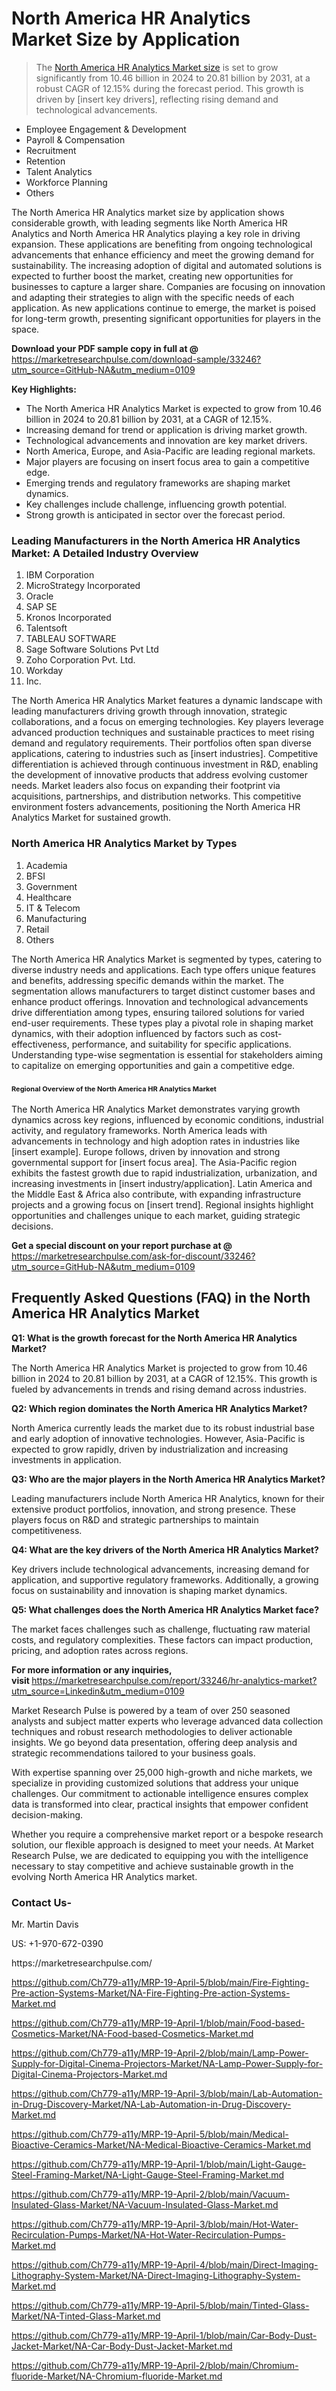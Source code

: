 <h1>North America HR Analytics Market&nbsp;Size by Application</h1><blockquote><p>The <a href="https://marketresearchpulse.com/download-sample/33246?utm_source=GitHub-NA&amp;utm_medium=0109">North America HR Analytics Market size</a> is set to grow significantly from 10.46 billion in 2024 to 20.81 billion by 2031, at a robust CAGR of 12.15% during the forecast period. This growth is driven by [insert key drivers], reflecting rising demand and technological advancements.</p></blockquote><ul><li>Employee Engagement & Development<li> Payroll & Compensation<li> Recruitment<li> Retention<li> Talent Analytics<li> Workforce Planning<li> Others</li></ul><p>The North America HR Analytics market size by application shows considerable growth, with leading segments like North America HR Analytics and North America HR Analytics playing a key role in driving expansion. These applications are benefiting from ongoing technological advancements that enhance efficiency and meet the growing demand for sustainability. The increasing adoption of digital and automated solutions is expected to further boost the market, creating new opportunities for businesses to capture a larger share. Companies are focusing on innovation and adapting their strategies to align with the specific needs of each application. As new applications continue to emerge, the market is poised for long-term growth, presenting significant opportunities for players in the space.</p><p><strong>Download your PDF sample copy in full at @ </strong><a href="https://marketresearchpulse.com/download-sample/33246?utm_source=GitHub-NA&amp;utm_medium=0109">https://marketresearchpulse.com/download-sample/33246?utm_source=GitHub-NA&amp;utm_medium=0109</a></p><p><strong>Key Highlights: </strong></p><ul><li>The North America HR Analytics Market is expected to grow from 10.46 billion in 2024 to 20.81 billion by 2031, at a CAGR of 12.15%.</li><li>Increasing demand for trend or application is driving market growth.</li><li>Technological advancements and innovation are key market drivers.</li><li>North America, Europe, and Asia-Pacific are leading regional markets.</li><li>Major players are focusing on insert focus area to gain a competitive edge.</li><li>Emerging trends and regulatory frameworks are shaping market dynamics.</li><li>Key challenges include challenge, influencing growth potential.</li><li>Strong growth is anticipated in sector over the forecast period.</li></ul><h3>Leading Manufacturers in the North America HR Analytics Market: A Detailed Industry Overview</h3><ol><li>IBM Corporation</li><li>MicroStrategy Incorporated</li><li>Oracle</li><li>SAP SE</li><li>Kronos Incorporated</li><li>Talentsoft</li><li>TABLEAU SOFTWARE</li><li>Sage Software Solutions Pvt Ltd</li><li>Zoho Corporation Pvt. Ltd.</li><li>Workday</li><li>Inc.</li></ol><div class="flex max-w-full flex-col flex-grow"><div class="min-h-8 text-message flex w-full flex-col items-end gap-2 whitespace-normal break-words [.text-message+&amp;]:mt-5" dir="auto" data-message-author-role="assistant" data-message-id="fd8432e4-4910-450d-b182-61b7bfb0a01f" data-message-model-slug="gpt-4o"><div class="flex w-full flex-col gap-1 empty:hidden first:pt-[3px]"><div class="markdown prose w-full break-words dark:prose-invert light"><p>The North America HR Analytics Market features a dynamic landscape with leading manufacturers driving growth through innovation, strategic collaborations, and a focus on emerging technologies. Key players leverage advanced production techniques and sustainable practices to meet rising demand and regulatory requirements. Their portfolios often span diverse applications, catering to industries such as [insert industries]. Competitive differentiation is achieved through continuous investment in R&amp;D, enabling the development of innovative products that address evolving customer needs. Market leaders also focus on expanding their footprint via acquisitions, partnerships, and distribution networks. This competitive environment fosters advancements, positioning the North America HR Analytics Market for sustained growth.</p></div></div></div></div><h3>North America HR Analytics Market by Types</h3><ol><li>Academia<li> BFSI<li> Government<li> Healthcare<li> IT & Telecom<li> Manufacturing<li> Retail<li> Others</li></ol><div class="flex max-w-full flex-col flex-grow"><div class="min-h-8 text-message flex w-full flex-col items-end gap-2 whitespace-normal break-words [.text-message+&amp;]:mt-5" dir="auto" data-message-author-role="assistant" data-message-id="084470be-0bb7-4664-bddf-5156b4f41249" data-message-model-slug="gpt-4o-mini"><div class="flex w-full flex-col gap-1 empty:hidden first:pt-[3px]"><div class="markdown prose w-full break-words dark:prose-invert light"><p>The North America HR Analytics Market is segmented by types, catering to diverse industry needs and applications. Each type offers unique features and benefits, addressing specific demands within the market. The segmentation allows manufacturers to target distinct customer bases and enhance product offerings. Innovation and technological advancements drive differentiation among types, ensuring tailored solutions for varied end-user requirements. These types play a pivotal role in shaping market dynamics, with their adoption influenced by factors such as cost-effectiveness, performance, and suitability for specific applications. Understanding type-wise segmentation is essential for stakeholders aiming to capitalize on emerging opportunities and gain a competitive edge.</p></div></div></div></div><h3><span style="font-size: 11px;">Regional Overview of the North America HR Analytics Market</span></h3><div class="flex max-w-full flex-col flex-grow"><div class="min-h-8 text-message flex w-full flex-col items-end gap-2 whitespace-normal break-words [.text-message+&amp;]:mt-5" dir="auto" data-message-author-role="assistant" data-message-id="e9038762-ce64-4e30-91c9-9bd413514231" data-message-model-slug="gpt-4o-mini"><div class="flex w-full flex-col gap-1 empty:hidden first:pt-[3px]"><div class="markdown prose w-full break-words dark:prose-invert light"><p>The North America HR Analytics Market demonstrates varying growth dynamics across key regions, influenced by economic conditions, industrial activity, and regulatory frameworks. North America leads with advancements in technology and high adoption rates in industries like [insert example]. Europe follows, driven by innovation and strong governmental support for [insert focus area]. The Asia-Pacific region exhibits the fastest growth due to rapid industrialization, urbanization, and increasing investments in [insert industry/application]. Latin America and the Middle East &amp; Africa also contribute, with expanding infrastructure projects and a growing focus on [insert trend]. Regional insights highlight opportunities and challenges unique to each market, guiding strategic decisions.</p></div></div></div></div><p><strong>Get a special discount on your report purchase at @ </strong><a href="https://marketresearchpulse.com/ask-for-discount/33246?utm_source=GitHub-NA&amp;utm_medium=0109">https://marketresearchpulse.com/ask-for-discount/33246?utm_source=GitHub-NA&amp;utm_medium=0109</a></p><h2>Frequently Asked Questions (FAQ) in the North America HR Analytics Market</h2><p><strong>Q1: What is the growth forecast for the North America HR Analytics Market?</strong></p><p>The North America HR Analytics Market is projected to grow from 10.46 billion in 2024 to 20.81 billion by 2031, at a CAGR of 12.15%. This growth is fueled by advancements in trends and rising demand across industries.</p><p><strong>Q2: Which region dominates the North America HR Analytics Market?</strong></p><p>North America currently leads the market due to its robust industrial base and early adoption of innovative technologies. However, Asia-Pacific is expected to grow rapidly, driven by industrialization and increasing investments in application.</p><p><strong>Q3: Who are the major players in the North America HR Analytics Market?</strong></p><p>Leading manufacturers include North America HR Analytics, known for their extensive product portfolios, innovation, and strong presence. These players focus on R&amp;D and strategic partnerships to maintain competitiveness.</p><p><strong>Q4: What are the key drivers of the North America HR Analytics Market?</strong></p><p>Key drivers include technological advancements, increasing demand for application, and supportive regulatory frameworks. Additionally, a growing focus on sustainability and innovation is shaping market dynamics.</p><p><strong>Q5: What challenges does the North America HR Analytics Market face?</strong></p><p>The market faces challenges such as challenge, fluctuating raw material costs, and regulatory complexities. These factors can impact production, pricing, and adoption rates across regions.</p><p><strong>For more information or any inquiries, visit&nbsp;</strong><a href="https://marketresearchpulse.com/report/33246/hr-analytics-market?utm_source=Linkedin&utm_medium=0109">https://marketresearchpulse.com/report/33246/hr-analytics-market?utm_source=Linkedin&utm_medium=0109</a></p><p>Market Research Pulse is powered by a team of over 250 seasoned analysts and subject matter experts who leverage advanced data collection techniques and robust research methodologies to deliver actionable insights. We go beyond data presentation, offering deep analysis and strategic recommendations tailored to your business goals.</p><p>With expertise spanning over 25,000 high-growth and niche markets, we specialize in providing customized solutions that address your unique challenges. Our commitment to actionable intelligence ensures complex data is transformed into clear, practical insights that empower confident decision-making.</p><p>Whether you require a comprehensive market report or a bespoke research solution, our flexible approach is designed to meet your needs. At Market Research Pulse, we are dedicated to equipping you with the intelligence necessary to stay competitive and achieve sustainable growth in the evolving North America HR Analytics market.</p><h3><strong>Contact Us-</strong></h3><p>Mr. Martin Davis</p><p>US: +1-970-672-0390</p><p>https://marketresearchpulse.com/</p><p><a href="https://github.com/Ch779-a11y/MRP-19-April-5/blob/main/Fire-Fighting-Pre-action-Systems-Market/NA-Fire-Fighting-Pre-action-Systems-Market.md">https://github.com/Ch779-a11y/MRP-19-April-5/blob/main/Fire-Fighting-Pre-action-Systems-Market/NA-Fire-Fighting-Pre-action-Systems-Market.md</a></p><p><a href="https://github.com/Ch779-a11y/MRP-19-April-1/blob/main/Food-based-Cosmetics-Market/NA-Food-based-Cosmetics-Market.md">https://github.com/Ch779-a11y/MRP-19-April-1/blob/main/Food-based-Cosmetics-Market/NA-Food-based-Cosmetics-Market.md</a></p><p><a href="https://github.com/Ch779-a11y/MRP-19-April-2/blob/main/Lamp-Power-Supply-for-Digital-Cinema-Projectors-Market/NA-Lamp-Power-Supply-for-Digital-Cinema-Projectors-Market.md">https://github.com/Ch779-a11y/MRP-19-April-2/blob/main/Lamp-Power-Supply-for-Digital-Cinema-Projectors-Market/NA-Lamp-Power-Supply-for-Digital-Cinema-Projectors-Market.md</a></p><p><a href="https://github.com/Ch779-a11y/MRP-19-April-3/blob/main/Lab-Automation-in-Drug-Discovery-Market/NA-Lab-Automation-in-Drug-Discovery-Market.md">https://github.com/Ch779-a11y/MRP-19-April-3/blob/main/Lab-Automation-in-Drug-Discovery-Market/NA-Lab-Automation-in-Drug-Discovery-Market.md</a></p><p><a href="https://github.com/Ch779-a11y/MRP-19-April-5/blob/main/Medical-Bioactive-Ceramics-Market/NA-Medical-Bioactive-Ceramics-Market.md">https://github.com/Ch779-a11y/MRP-19-April-5/blob/main/Medical-Bioactive-Ceramics-Market/NA-Medical-Bioactive-Ceramics-Market.md</a></p><p><a href="https://github.com/Ch779-a11y/MRP-19-April-1/blob/main/Light-Gauge-Steel-Framing-Market/NA-Light-Gauge-Steel-Framing-Market.md">https://github.com/Ch779-a11y/MRP-19-April-1/blob/main/Light-Gauge-Steel-Framing-Market/NA-Light-Gauge-Steel-Framing-Market.md</a></p><p><a href="https://github.com/Ch779-a11y/MRP-19-April-2/blob/main/Vacuum-Insulated-Glass-Market/NA-Vacuum-Insulated-Glass-Market.md">https://github.com/Ch779-a11y/MRP-19-April-2/blob/main/Vacuum-Insulated-Glass-Market/NA-Vacuum-Insulated-Glass-Market.md</a></p><p><a href="https://github.com/Ch779-a11y/MRP-19-April-3/blob/main/Hot-Water-Recirculation-Pumps-Market/NA-Hot-Water-Recirculation-Pumps-Market.md">https://github.com/Ch779-a11y/MRP-19-April-3/blob/main/Hot-Water-Recirculation-Pumps-Market/NA-Hot-Water-Recirculation-Pumps-Market.md</a></p><p><a href="https://github.com/Ch779-a11y/MRP-19-April-4/blob/main/Direct-Imaging-Lithography-System-Market/NA-Direct-Imaging-Lithography-System-Market.md">https://github.com/Ch779-a11y/MRP-19-April-4/blob/main/Direct-Imaging-Lithography-System-Market/NA-Direct-Imaging-Lithography-System-Market.md</a></p><p><a href="https://github.com/Ch779-a11y/MRP-19-April-5/blob/main/Tinted-Glass-Market/NA-Tinted-Glass-Market.md">https://github.com/Ch779-a11y/MRP-19-April-5/blob/main/Tinted-Glass-Market/NA-Tinted-Glass-Market.md</a></p><p><a href="https://github.com/Ch779-a11y/MRP-19-April-1/blob/main/Car-Body-Dust-Jacket-Market/NA-Car-Body-Dust-Jacket-Market.md">https://github.com/Ch779-a11y/MRP-19-April-1/blob/main/Car-Body-Dust-Jacket-Market/NA-Car-Body-Dust-Jacket-Market.md</a></p><p><a href="https://github.com/Ch779-a11y/MRP-19-April-2/blob/main/Chromium-fluoride-Market/NA-Chromium-fluoride-Market.md">https://github.com/Ch779-a11y/MRP-19-April-2/blob/main/Chromium-fluoride-Market/NA-Chromium-fluoride-Market.md</a></p>
